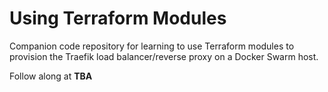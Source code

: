 # Using Terraform Modules
Companion code repository for learning to use Terraform modules to provision the Traefik load balancer/reverse proxy on a Docker Swarm host.

Follow along at **TBA**